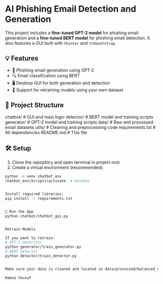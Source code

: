 # AI Phishing Email Detection and Generation

This project includes a **fine-tuned GPT-2 model** for phishing email generation and a **fine-tuned BERT model** for phishing email detection. It also features a GUI built with `tkinter` and `ttkbootstrap`.

## 💡 Features

- 🧠 Phishing email generation using GPT-2
- 🔍 Email classification using BERT
- 🖥 Desktop GUI for both generation and detection
- 🧪 Support for retraining models using your own dataset

## 📁 Project Structure



chatbot/ # GUI and main logic
detector/ # BERT model and training scripts
generator/ # GPT-2 model and training scripts
data/ # Raw and processed email datasets
utils/ # Cleaning and preprocessing code
requirements.txt # All dependencies
README.md # This file



## 🛠 Setup

1. Clone the repository and open terminal in project root.
2. Create a virtual environment (recommended):

```bash
python -m venv chatbot_env
chatbot_env\Scripts\activate  # Windows


Install required libraries:
pip install -r requirements.txt


🚀 Run the App
python chatbot/chatbot_gui.py


Retrain Models

If you want to retrain:
# GPT-2 Generator
python generator/train_generator.py
# BERT Detector
python detector/train_detector.py


Make sure your data is cleaned and located in data/processed/balanced_cleaned_emails.csv

Hamza Yousuf 


